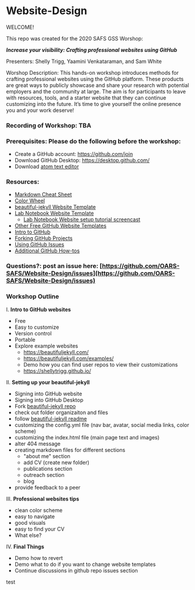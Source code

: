 # Website-Design

WELCOME!

This repo was created for the 2020 SAFS GSS Worshop:

**_Increase your visibility: Crafting professional websites using GitHub_**

Presenters: Shelly Trigg, Yaamini Venkataraman, and Sam White

Worshop Description: This hands-on workshop introduces methods for crafting professional websites using the GitHub platform. These products are great ways to publicly showcase and share your research with potential employers and the community at large. The aim is for participants to leave with resources, tools, and a starter website that they can continue customizing into the future. It’s time to give yourself the online presence you and your work deserve!


### Recording of Workshop: TBA []()

### Prerequisites: Please do the following before the workshop: 

- Create a GitHub account: https://github.com/join
- Download GitHub Desktop: https://desktop.github.com/
- Download [atom text editor](https://atom.io/)

### Resources:
- [Markdown Cheat Sheet](https://github.com/adam-p/markdown-here/wiki/Markdown-Cheatsheet)
- [Color Wheel](https://color.adobe.com/create/color-wheel )
- [beautiful-jekyll Website Template](https://github.com/daattali/beautiful-jekyll)
- [Lab Notebook Website Template](https://github.com/RobertsLab/resources/wiki/Lab-Notebooks)
    - [Lab Notebook Website setup tutorial screencast](http://owl.fish.washington.edu/scaphapoda/grace/Github-noteboook.mov)
- [Other Free GitHub Website Templates](https://jekyllthemes.io/free)
- [Intro to GitHub](https://guides.github.com/activities/hello-world/)
- [Forking GitHub Projects](https://guides.github.com/activities/forking/)
- [Using GitHub Issues](https://guides.github.com/features/issues/)
- [Additional GitHub How-tos](https://guides.github.com/)

### Questions?: post an issue here: [https://github.com/OARS-SAFS/Website-Design/issues](https://github.com/OARS-SAFS/Website-Design/issues)

### Workshop Outline

I. **Intro to GitHub websites**
  - Free
  - Easy to customize
  - Version control
 - Portable
  - Explore example websites 
    - https://beautifuljekyll.com/
    - https://beautifuljekyll.com/examples/
    - Demo how you can find user repos to view their customizations
    - https://shellytrigg.github.io/

II. **Setting up your beautiful-jekyll**
  - Signing into GitHub website
  - Signing into GitHub Desktop
  - Fork [beautiful-jekyll repo](https://github.com/daattali/beautiful-jekyll)
  - check out folder organizaiton and files
  - follow [beautiful-jekyll readme](https://github.com/daattali/beautiful-jekyll/blob/master/README.md)
  - customizing the config.yml file (nav bar, avatar, social media links, color scheme)
  - customizing the index.html file (main page text and images)
  - alter 404 message
  - creating markdown files for different sections
    - "about me" section
    - add CV (create new folder)
    - publications section
    - outreach section
    - blog
  - provide feedback to a peer

III. **Professional websites tips**
  - clean color scheme
  - easy to navigate
  - good visuals
  - easy to find your CV
  - What else?
    
IV. **Final Things**
  - Demo how to revert
  - Demo what to do if you want to change website templates
  - Continue discussions in github repo issues section

test
